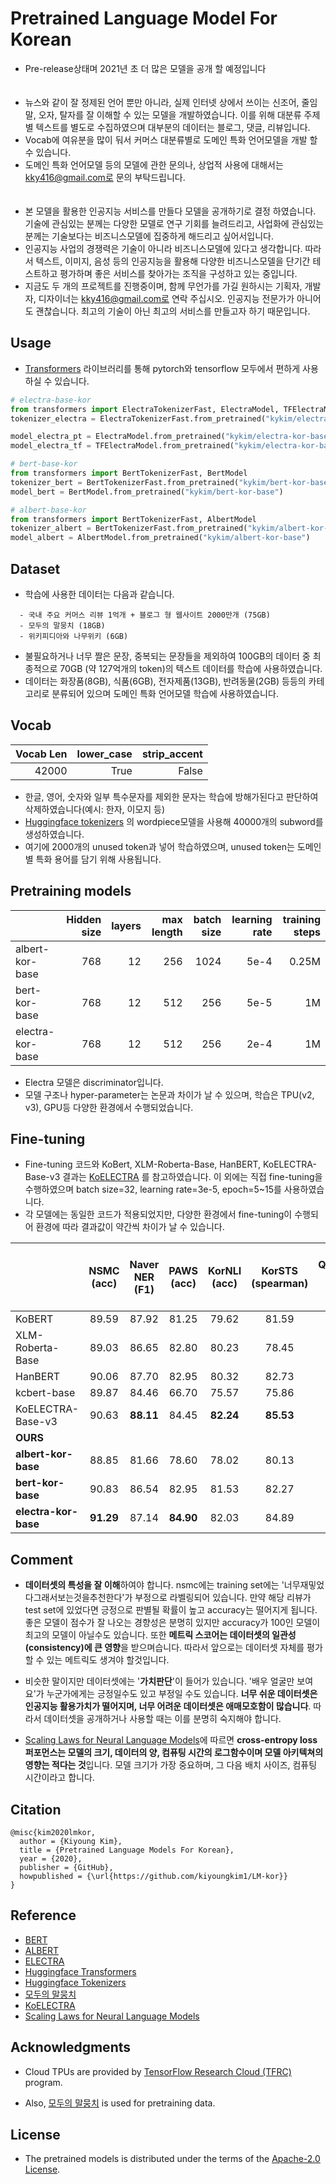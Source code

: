 # Pretrained Language Model For Korean
* Pre-release상태며 2021년 초 더 많은 모델을 공개 할 예정입니다
<br/><br/><br/>
* 뉴스와 같이 잘 정제된 언어 뿐만 아니라, 실제 인터넷 상에서 쓰이는 신조어, 줄임말, 오자, 탈자를 잘 이해할 수 있는 모델을 개발하였습니다. 이를 위해 대분류 주제별 텍스트를 별도로 수집하였으며 대부분의 데이터는 블로그, 댓글, 리뷰입니다.
* Vocab에 여유분을 많이 둬서 커머스 대분류별로 도메인 특화 언어모델을 개발 할 수 있습니다.
* 도메인 특화 언어모델 등의 모델에 관한 문의나, 상업적 사용에 대해서는 kky416@gmail.com로 문의 부탁드립니다.
<br/><br/><br/>
* 본 모델을 활용한 인공지능 서비스를 만들다 모델을 공개하기로 결정 하였습니다. 기술에 관심있는 분께는 다양한 모델로 연구 기회를 늘려드리고, 사업화에 관심있는 분께는 기술보다는 비즈니스모델에 집중하게 해드리고 싶어서입니다.
* 인공지능 사업의 경쟁력은 기술이 아니라 비즈니스모델에 있다고 생각합니다. 따라서 텍스트, 이미지, 음성 등의 인공지능을 활용해 다양한 비즈니스모델을 단기간 테스트하고 평가하며 좋은 서비스를 찾아가는 조직을 구성하고 있는 중입니다. 
* 지금도 두 개의 프로젝트를 진행중이며, 함께 무언가를 가길 원하시는 기획자, 개발자, 디자이너는 kky416@gmail.com로 연락 주십시오. 인공지능 전문가가 아니어도 괜찮습니다. 최고의 기술이 아닌 최고의 서비스를 만들고자 하기 때문입니다.


## Usage
* [Transformers](https://github.com/huggingface/transformers) 라이브러리를 통해 pytorch와 tensorflow 모두에서 편하게 사용하실 수 있습니다.

```python
# electra-base-kor
from transformers import ElectraTokenizerFast, ElectraModel, TFElectraModel
tokenizer_electra = ElectraTokenizerFast.from_pretrained("kykim/electra-kor-base")

model_electra_pt = ElectraModel.from_pretrained("kykim/electra-kor-base")    # pytorch
model_electra_tf = TFElectraModel.from_pretrained("kykim/electra-kor-base")  # tensorflow

# bert-base-kor
from transformers import BertTokenizerFast, BertModel
tokenizer_bert = BertTokenizerFast.from_pretrained("kykim/bert-kor-base")
model_bert = BertModel.from_pretrained("kykim/bert-kor-base")

# albert-base-kor
from transformers import BertTokenizerFast, AlbertModel
tokenizer_albert = BertTokenizerFast.from_pretrained("kykim/albert-kor-base")
model_albert = AlbertModel.from_pretrained("kykim/albert-kor-base")
```

## Dataset

* 학습에 사용한 데이터는 다음과 같습니다.
  
```
  - 국내 주요 커머스 리뷰 1억개 + 블로그 형 웹사이트 2000만개 (75GB)
  - 모두의 말뭉치 (18GB)
  - 위키피디아와 나무위키 (6GB)
```

* 불필요하거나 너무 짤은 문장, 중복되는 문장들을 제외하여 100GB의 데이터 중 최종적으로 70GB (약 127억개의 token)의 텍스트 데이터를 학습에 사용하였습니다.   
* 데이터는 화장품(8GB), 식품(6GB), 전자제품(13GB), 반려동물(2GB) 등등의 카테고리로 분류되어 있으며 도메인 특화 언어모델 학습에 사용하였습니다.

## Vocab
| Vocab Len | lower_case | strip_accent |
| --------: | ------------: | ------------: |
|     42000 |         True |         False |


* 한글, 영어, 숫자와 일부 특수문자를 제외한 문자는 학습에 방해가된다고 판단하여 삭제하였습니다(예시: 한자, 이모지 등)
* [Huggingface tokenizers](https://github.com/huggingface/tokenizers) 의 wordpiece모델을  사용해 40000개의 subword를 생성하였습니다.   
* 여기에 2000개의 unused token과 넣어 학습하였으며, unused token는 도메인 별 특화 용어를 담기 위해 사용됩니다.

## Pretraining models

|                   | Hidden size      | layers     |max length  | batch size | learning rate | training steps |
| ----------------- |----------------: | ---------: | ---------: | ---------: | ------------: | -------------: |
| albert-kor-base   |              768 |         12 |        256 |       1024 |          5e-4 |          0.25M |
| bert-kor-base     |              768 |         12 |        512 |        256 |          5e-5 |             1M |
| electra-kor-base  |              768 |         12 |        512 |        256 |          2e-4 |             1M |

* Electra 모델은 discriminator입니다.
* 모델 구조나 hyper-parameter는 논문과 차이가 날 수 있으며, 학습은 TPU(v2, v3), GPU등 다양한 환경에서 수행되었습니다.

## Fine-tuning
* Fine-tuning 코드와 KoBert, XLM-Roberta-Base, HanBERT, KoELECTRA-Base-v3 결과는 [KoELECTRA](https://github.com/monologg/KoELECTRA) 를 참고하였습니다. 이 외에는 직접 fine-tuning을 수행하였으며 batch size=32, learning rate=3e-5, epoch=5~15를 사용하였습니다.
* 각 모델에는 동일한 코드가 적용되었지만, 다양한 환경에서 fine-tuning이 수행되어 환경에 따라 결과값이 약간씩 차이가 날 수 있습니다.

|                       | **NSMC**<br/>(acc) | **Naver NER**<br/>(F1) | **PAWS**<br/>(acc) | **KorNLI**<br/>(acc) | **KorSTS**<br/>(spearman) | **Question Pair**<br/>(acc) |  **Korean-Hate-Speech (Dev)**<br/>(F1) |
| :-------------------- | :----------------: | :--------------------: | :----------------: | :------------------: | :-----------------------: | :-------------------------: | :-----------------------------------:  |
| KoBERT                |       89.59        |         87.92          |       81.25        |        79.62         |           81.59           |            94.85            |                  66.21                 |
| XLM-Roberta-Base      |       89.03        |         86.65          |       82.80        |        80.23         |           78.45           |            93.80            |                  64.06                 |
| HanBERT               |       90.06        |         87.70          |       82.95        |        80.32         |           82.73           |            94.72            |                  68.32                 |
| kcbert-base           |       89.87        |         84.46          |       66.70        |        75.57         |           75.86           |            94.46            |                  68.13                 |
| KoELECTRA-Base-v3     |       90.63        |       **88.11**        |       84.45        |      **82.24**       |         **85.53**         |            95.25            |                  67.61                 |
|**OURS**|
| **albert-kor-base**   |       88.85        |         81.66          |       78.60        |        78.02         |           80.13           |            93.67            |                  65.48                 |
| **bert-kor-base**     |       90.83        |         86.54          |       82.95        |        81.53         |           82.27           |            95.12            |                **68.87**               |
| **electra-kor-base**  |     **91.29**      |         87.14          |     **84.90**      |        82.03         |           84.89           |          **95.38**          |                  66.84                 |


## Comment
* **데이터셋의 특성을 잘 이해**하여야 합니다. nsmc에는 training set에는 '너무재밓었다그래서보는것을추천한다'가 부정으로 라벨링되어 있습니다. 만약 해당 리뷰가 test set에 있었다면 긍정으로 판별될 확률이 높고 accuracy는 떨어지게 됩니다.  좋은 모델이 점수가 잘 나오는 경향성은 분명히 있지만 accuracy가 100인 모델이 최고의 모델이 아닐수도 있습니다. 또한 **메트릭 스코어는 데이터셋의 일관성(consistency)에 큰 영향**을 받으며습니다. 따라서 앞으로는 데이터셋 자체를 평가할 수 있는 메트릭도 생겨야 할것입니다.

* 비슷한 말이지만 데이터셋에는 '**가치판단**'이 들어가 있습니다. '배우 얼굴만 보여요'가 누군가에게는 긍정일수도 있고 부정일 수도 있습니다. **너무 쉬운 데이터셋은 인공지능 활용가치가 떨어지며, 너무 어려운 데이터셋은 애매모호함이 많습니다**. 따라서 데이터셋을 공개하거나 사용할 때는 이를 분명히 숙지해야 합니다.

* [Scaling Laws for Neural Language Models](https://arxiv.org/abs/2001.08361)에 따르면 **cross-entropy loss 퍼포먼스는 모델의 크기, 데이터의 양, 컴퓨팅 시간의 로그함수이며 모델 아키텍쳐의 영향는 적다는 것**입니다. 모델 크기가 가장 중요하며, 그 다음 배치 사이즈, 컴퓨팅 시간이라고 합니다. 

## Citation

```
@misc{kim2020lmkor,
  author = {Kiyoung Kim},
  title = {Pretrained Language Models For Korean},
  year = {2020},
  publisher = {GitHub},
  howpublished = {\url{https://github.com/kiyoungkim1/LM-kor}}
}
```

## Reference
* [BERT](https://github.com/google-research/bert)
* [ALBERT](https://github.com/google-research/albert)
* [ELECTRA](https://github.com/google-research/electra)
* [Huggingface Transformers](https://github.com/huggingface/transformers)
* [Huggingface Tokenizers](https://github.com/huggingface/tokenizers)
* [모두의 말뭉치](https://corpus.korean.go.kr/)
* [KoELECTRA](https://github.com/monologg/KoELECTRA)
* [Scaling Laws for Neural Language Models](https://arxiv.org/abs/2001.08361)

## Acknowledgments

* Cloud TPUs are provided by [TensorFlow Research Cloud (TFRC)](https://www.tensorflow.org/tfrc/) program.
  
* Also, [모두의 말뭉치](https://corpus.korean.go.kr/) is used for pretraining data.

## License

* The pretrained models is distributed under the terms of the [Apache-2.0 License](https://www.apache.org/licenses/LICENSE-2.0).
